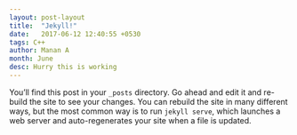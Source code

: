 ```yaml
---
layout: post-layout
title:  "Jekyll!"
date:   2017-06-12 12:40:55 +0530
tags: C++
author: Manan A
month: June
desc: Hurry this is working
---
```

You’ll find this post in your `_posts` directory. Go ahead and edit it and re-build the site to see your changes. You can rebuild the site in many different ways, but the most common way is to run `jekyll serve`, which launches a web server and auto-regenerates your site when a file is updated.
